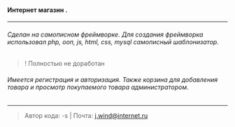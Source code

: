 #### Интернет магазин .

____

###### Сделан на самописном фреймворке. Для создания фреймворка использовал php, ооп, js, html, css, mysql самописный шаблонизатор.

> ! Полностью не доработан  

###### Имеется регистрация и авторизация. Также корзина для добавления товара и просмотр покупаемого товара администратором.

____

> Автор кода: -s |
> Почта: j.wind@internet.ru
